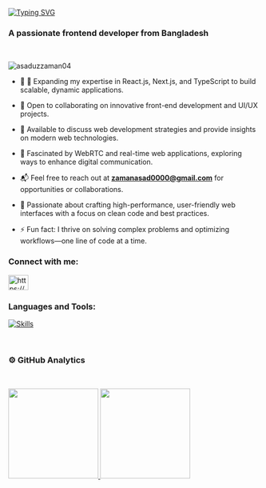<a href="https://git.io/typing-svg"><img src="https://readme-typing-svg.herokuapp.com?&weight=500&size=34&pause=1000&color=E0EDF7&width=435&lines=Hi+%F0%9F%91%8B%2C+I'm+Asaduzzaman" align="start" alt="Typing SVG" /></a>
<h3 align="start">A passionate frontend developer from Bangladesh</h3>
</br>

<p align="left"> <img src="https://komarev.com/ghpvc/?username=asaduzzaman04&label=Profile%20views&color=0e75b6&style=flat" alt="asaduzzaman04" /> </p>

- 🔭 🌱 Expanding my expertise in React.js, Next.js, and TypeScript to build scalable, dynamic applications.

- 🤝 Open to collaborating on innovative front-end development and UI/UX projects.

- 💬 Available to discuss web development strategies and provide insights on modern web technologies.

- 🚀 Fascinated by WebRTC and real-time web applications, exploring ways to enhance digital communication.

- 📬 Feel free to reach out at **zamanasad0000@gmail.com** for opportunities or collaborations.

- 🌟 Passionate about crafting high-performance, user-friendly web interfaces with a focus on clean code and best practices.
  
- ⚡ Fun fact: I thrive on solving complex problems and optimizing workflows—one line of code at a time.

<h3 align="left">Connect with me:</h3>
<p align="left">
<a href="https://linkedin.com/in/https://www.linkedin.com/in/asaduzzaman-dev?utm_source=share&utm_campaign=share_via&utm_content=profile&utm_medium=android_app" target="blank"><img align="center" src="https://raw.githubusercontent.com/rahuldkjain/github-profile-readme-generator/master/src/images/icons/Social/linked-in-alt.svg" alt="https://www.linkedin.com/in/asaduzzaman-dev?utm_source=share&utm_campaign=share_via&utm_content=profile&utm_medium=android_app" height="30" width="40" /></a>
</p>

<h3 align="left">Languages and Tools:</h3>
<p align="left">
  <a href="https://portfolio-asaduzzaman.netlify.app" target="_blank" rel="noreferrer">
    <img src="https://skillicons.dev/icons?i=html,css,tailwind,react,nextjs,redux,nodejs,express,mongodb,linux,docker,figma,git,bash,typescript,javascript,java,c,flutter,dart,firebase,prisma" alt="Skills" >
  </a>
</p>

</br>
<h3>⚙️ GitHub Analytics</h3>
</br>
<p align="start">
  <a href="https://github.com/Asaduzzaman04">
    <img height="180em" src="https://github-readme-stats.vercel.app/api?username=Asaduzzaman04&show_icons=true&theme=merko&include_all_commits=true&count_private=true&hide=prs"/>
    <img height="180em" src="https://github-readme-stats.vercel.app/api/top-langs/?username=Asaduzzaman04&layout=compact&langs_count=8&theme=merko"/>
  </a>
</p>



